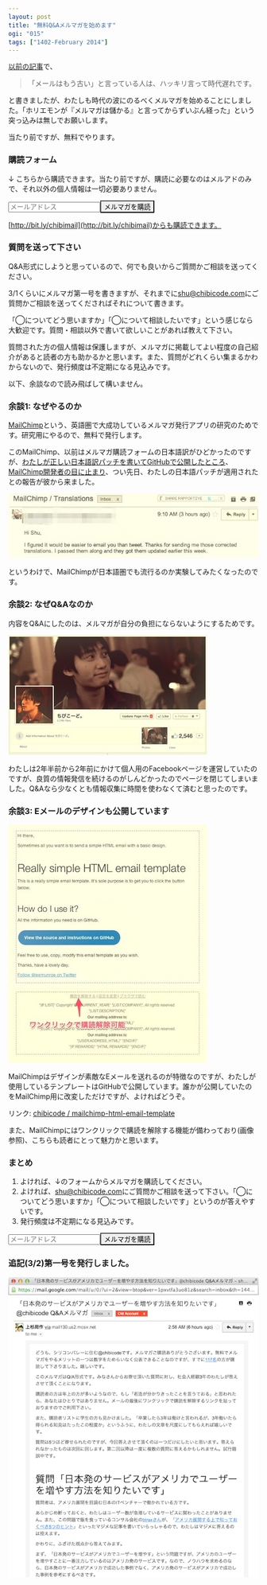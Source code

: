 ```yaml
---
layout: post
title: "無料Q&Aメルマガを始めます"
ogi: "015"
tags: ["1402-February 2014"]
---
```


[以前の記事](http://naze.chibicode.com/40-emails/)で、

>「メールはもう古い」と言っている人は、ハッキリ言って時代遅れです。

と書きましたが、わたしも時代の波にのるべくメルマガを始めることにしました。「ホリエモンが『メルマガは儲かる』と言ってからずいぶん経った」という突っ込みは無しでお願いします。

当たり前ですが、無料でやります。

### 購読フォーム

↓ こちらから購読できます。当たり前ですが、購読に必要なのはメルアドのみで、それ以外の個人情報は一切必要ありません。

<form action="http://chibicode.us2.list-manage1.com/subscribe/post?u=5837b6e89a84faa418fd21987&amp;id=5d4e4cab3d" method="post" name="mc-embedded-subscribe-form" class="validate pure-form signup-form signup-form-post" target="_blank" novalidate>
  <input type="email" value="" name="EMAIL" class="required email" placeholder="メールアドレス"><input type="submit" value="メルマガを購読" name="subscribe" class="button pure-button pure-button-sm" style="-webkit-appearance: none;">
  <div style="position: absolute; left: -5000px;"><input type="text" name="b_5837b6e89a84faa418fd21987_5d4e4cab3d" value=""></div>
</form>

[http://bit.ly/chibimail](http://bit.ly/chibimail)からも購読できます。

### 質問を送って下さい

Q&A形式にしようと思っているので、何でも良いからご質問かご相談を送ってください。

3/1くらいにメルマガ第一号を書きますが、それまでに[shu@chibicode.com](mailto:shu@chibicode.com)にご質問かご相談を送ってくださればそれについて書きます。

「◯についてどう思いますか」「◯について相談したいです」という感じなら大歓迎です。質問・相談以外で書いて欲しいことがあれば教えて下さい。

質問された方の個人情報は保護しますが、メルマガに掲載してよい程度の自己紹介があると読者の方も助かるかと思います。また、質問がどれくらい集まるかわからないので、発行頻度は不定期になる見込みです。

以下、余談なので読み飛ばして構いません。

### 余談1: なぜやるのか

[MailChimp](http://mailchimp.com/)という、英語圏で大成功しているメルマガ発行アプリの研究のためです。研究用にやるので、無料で発行します。

このMailChimp、以前はメルマガ購読フォームの日本語訳がひどかったのですが、[わたしが正しい日本語訳パッチを書いてGitHubで公開したところ](https://github.com/chibicode/mailchimp-i18n-japanese)、[MailChimp開発者の目に止まり](https://twitter.com/kale/status/433700417021562880)、つい先日、わたしの日本語パッチが適用されたとの報告が彼から来ました。

![](/assets/images/mail-magazine/kale.jpg)

というわけで、MailChimpが日本語圏でも流行るのか実験してみたくなったのです。

### 余談2: なぜQ&Aなのか

内容をQ&Aにしたのは、メルマガが自分の負担にならないようにするためです。

![](/assets/images/mail-magazine/chibicode.jpg)

わたしは2年半前から2年前にかけて個人用のFacebookページを運営していたのですが、良質の情報発信を続けるのがしんどかったのでページを閉じてしまいました。Q&Aなら少なくとも情報収集に時間を使わなくて済むと思ったのです。

### 余談3: Eメールのデザインも公開しています

![](/assets/images/mail-magazine/theme.jpg)

MailChimpはデザインが素敵なEメールを送れるのが特徴なのですが、わたしが使用しているテンプレートはGitHubで公開しています。誰かが公開していたのをMailChimp用に改変しただけですが、よければどうぞ。

リンク: [chibicode / mailchimp-html-email-template](https://github.com/chibicode/mailchimp-html-email-template/tree/japanese)

また、MailChimpにはワンクリックで購読を解除する機能が備わっており(画像参照)、こちらも読者にとって魅力かと思います。

### まとめ

1. よければ、↓のフォームからメルマガを購読してください。
2. よければ、[shu@chibicode.com](mailto:shu@chibicode.com)にご質問かご相談を送って下さい。「◯についてどう思いますか」「◯について相談したいです」というのが答えやすいです。
3. 発行頻度は不定期になる見込みです。

<form action="http://chibicode.us2.list-manage1.com/subscribe/post?u=5837b6e89a84faa418fd21987&amp;id=5d4e4cab3d" method="post" name="mc-embedded-subscribe-form" class="validate pure-form signup-form signup-form-post" target="_blank" novalidate>
  <input type="email" value="" name="EMAIL" class="required email" placeholder="メールアドレス"><input type="submit" value="メルマガを購読" name="subscribe" class="button pure-button pure-button-sm" style="-webkit-appearance: none;">
  <div style="position: absolute; left: -5000px;"><input type="text" name="b_5837b6e89a84faa418fd21987_5d4e4cab3d" value=""></div>
</form>

### 追記(3/2)第一号を発行しました。

![](/assets/images/mail-magazine/email1.png)


